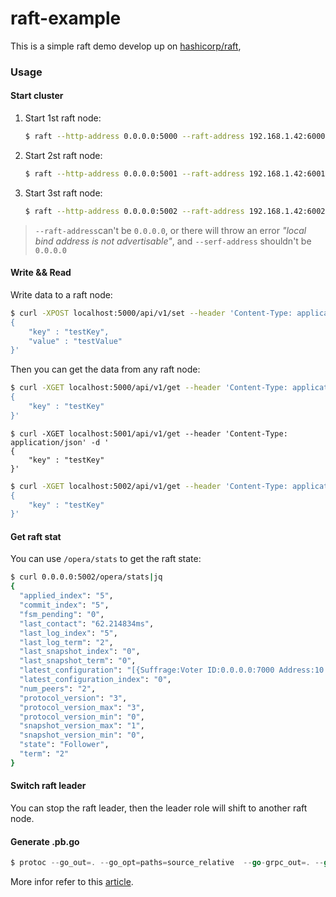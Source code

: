 # raft-example
This is a simple raft demo develop up on [hashicorp/raft](hashicorp/raft),

### Usage

#### Start cluster

1. Start 1st raft node:

   ```sh
   $ raft --http-address 0.0.0.0:5000 --raft-address 192.168.1.42:6000 --rpc-address=0.0.0.0:7000 --serf-address 192.168.1.42:8000 --data-dir /node0 --bootstrap true
   ```

2. Start 2st raft node:

   ```sh
   $ raft --http-address 0.0.0.0:5001 --raft-address 192.168.1.42:6001 --rpc-address=0.0.0.0:7001 --serf-address 192.168.1.42:8001 --data-dir /node1 --joinAddress 192.168.1.42:8000
   ```

3. Start 3st raft node:

   ```sh
   $ raft --http-address 0.0.0.0:5002 --raft-address 192.168.1.42:6002 --rpc-address=0.0.0.0:7002 --serf-address 192.168.1.42:8002 --data-dir /node2 --joinAddress 192.168.1.42:8000
   ```

> `--raft-address`can't be `0.0.0.0`, or there will throw an error *"local bind address is not advertisable"*, and `--serf-address` shouldn't be `0.0.0.0`

#### Write && Read

Write data to a raft node:

```sh
$ curl -XPOST localhost:5000/api/v1/set --header 'Content-Type: application/json' -d '
{
    "key" : "testKey",
    "value" : "testValue"
}'
```

Then you can get the data from any raft node:

```sh
$ curl -XGET localhost:5000/api/v1/get --header 'Content-Type: application/json' -d '
{
    "key" : "testKey"
}'
```

```shell
$ curl -XGET localhost:5001/api/v1/get --header 'Content-Type: application/json' -d '
{
    "key" : "testKey"
}'
```

```sh
$ curl -XGET localhost:5002/api/v1/get --header 'Content-Type: application/json' -d '
{
    "key" : "testKey"
}'
```

#### Get raft stat

You can use `/opera/stats` to get the raft state:

```sh
$ curl 0.0.0.0:5002/opera/stats|jq               
{
  "applied_index": "5",
  "commit_index": "5",
  "fsm_pending": "0",
  "last_contact": "62.214834ms",
  "last_log_index": "5",
  "last_log_term": "2",
  "last_snapshot_index": "0",
  "last_snapshot_term": "0",
  "latest_configuration": "[{Suffrage:Voter ID:0.0.0.0:7000 Address:10.21.6.13:6000} {Suffrage:Voter ID:0.0.0.0:7001 Address:10.21.6.13:6001} {Suffrage:Voter ID:0.0.0.0:7002 Address:10.21.6.13:6002}]",
  "latest_configuration_index": "0",
  "num_peers": "2",
  "protocol_version": "3",
  "protocol_version_max": "3",
  "protocol_version_min": "0",
  "snapshot_version_max": "1",
  "snapshot_version_min": "0",
  "state": "Follower",
  "term": "2"
}
```

#### Switch raft leader

You can stop the raft leader, then the leader role will shift to another raft node.

#### Generate .pb.go

```go
$ protoc --go_out=. --go_opt=paths=source_relative  --go-grpc_out=. --go-grpc_opt=paths=source_relative ./forward.proto 
```

More infor refer to this [article](https://www.cnblogs.com/charlieroro/p/17486646.html).
